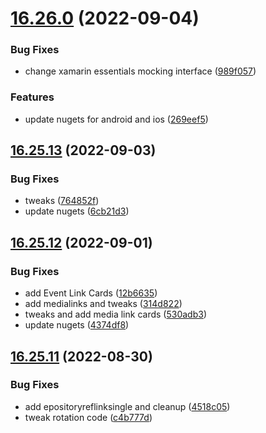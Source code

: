 # [16.26.0](https://github.com/phandcock/GrampsView/compare/v16.25.13...v16.26.0) (2022-09-04)


### Bug Fixes

* change xamarin essentials mocking interface ([989f057](https://github.com/phandcock/GrampsView/commit/989f05777ebe4031e7f9fcfeb605408cb6fe90ea))


### Features

* update nugets for android and ios ([269eef5](https://github.com/phandcock/GrampsView/commit/269eef504c890952676b56cd2be478d9da2d53ff))



## [16.25.13](https://github.com/phandcock/GrampsView/compare/v16.25.12...v16.25.13) (2022-09-03)


### Bug Fixes

* tweaks ([764852f](https://github.com/phandcock/GrampsView/commit/764852fc88be96df1a4471380b2b8f2bb6d6df63))
* update nugets ([6cb21d3](https://github.com/phandcock/GrampsView/commit/6cb21d3800c3c70472a35007b489fe76f87c112c))



## [16.25.12](https://github.com/phandcock/GrampsView/compare/v16.25.11...v16.25.12) (2022-09-01)


### Bug Fixes

* add Event Link Cards ([12b6635](https://github.com/phandcock/GrampsView/commit/12b6635acf9892dc7a5583f64a44fe182a7e4f94))
* add medialinks and tweaks ([314d822](https://github.com/phandcock/GrampsView/commit/314d822446b0f2323c2d8369be00b0d5fbb1d14c))
* tweaks and add media link cards ([530adb3](https://github.com/phandcock/GrampsView/commit/530adb36be5662faefc7de8326586c9f5f1d1e14))
* update nugets ([4374df8](https://github.com/phandcock/GrampsView/commit/4374df8991f1d808806f67160b97afd93d93e784))



## [16.25.11](https://github.com/phandcock/GrampsView/compare/v16.25.10...v16.25.11) (2022-08-30)


### Bug Fixes

* add epositoryreflinksingle and cleanup ([4518c05](https://github.com/phandcock/GrampsView/commit/4518c0555cc2f64eced40741a34871c11183a8a9))
* tweak rotation code ([c4b777d](https://github.com/phandcock/GrampsView/commit/c4b777d4842263bdf38e04f66aeea6a1cbc574b1))



